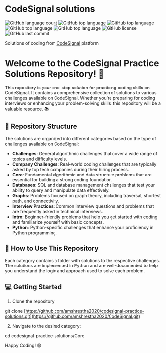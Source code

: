 # CodeSignal solutions
![GitHub language count](https://img.shields.io/github/languages/count/amshrestha2020/CodeSignal?color=blue)
![GitHub top language](https://img.shields.io/github/languages/top/amshrestha2020/CodeSignal?label=python&logo=java&color=blue)
![GitHub top language](https://img.shields.io/github/languages/top/amshrestha2020/CodeSignal?label=sql&logo=java&color=green)
![GitHub top language](https://img.shields.io/github/languages/top/amshrestha2020/CodeSignal?label=bash&logo=java&color=red)
![GitHub top language](https://img.shields.io/github/languages/top/amshrestha2020/CodeSignal?label=javascript&logo=java&color=yellow)
![GitHub license](https://img.shields.io/github/license/amshrestha2020/CodeSignal?color=blue)
![GitHub last commit](https://img.shields.io/github/last-commit/amshrestha2020/CodeSignal?color=blue)

Solutions of coding from [CodeSignal](https://codesignal.com) platform




# Welcome to the CodeSignal Practice Solutions Repository! :wave:

This repository is your one-stop solution for practicing coding skills on CodeSignal. It contains a comprehensive collection of solutions to various challenges available on CodeSignal. Whether you're preparing for coding interviews or enhancing your problem-solving skills, this repository will be a valuable resource. :books:

## :file_folder: Repository Structure

The solutions are organized into different categories based on the type of challenges available on CodeSignal:

- **Challenges**: General algorithmic challenges that cover a wide range of topics and difficulty levels.
- **Company Challenges**: Real-world coding challenges that are typically asked by top tech companies during their hiring process.
- **Core**: Fundamental algorithmic and data structure problems that are essential for building a strong coding foundation.
- **Databases**: SQL and database management challenges that test your ability to query and manipulate data effectively.
- **Graphs**: Problems focused on graph theory, including traversal, shortest path, and connectivity.
- **Interview Practices**: Common interview questions and problems that are frequently asked in technical interviews.
- **Intro**: Beginner-friendly problems that help you get started with coding and familiarize yourself with basic concepts.
- **Python**: Python-specific challenges that enhance your proficiency in Python programming.

## :rocket: How to Use This Repository

Each category contains a folder with solutions to the respective challenges. The solutions are implemented in Python and are well-documented to help you understand the logic and approach used to solve each problem.

## :computer: Getting Started

1. Clone the repository:

git clone [https://github.com/amshrestha2020/codesignal-practice-solutions.git](https://github.com/amshrestha2020/CodeSignal.git)

2. Navigate to the desired category:

cd codesignal-practice-solutions/Core


Happy Coding! :smile:
